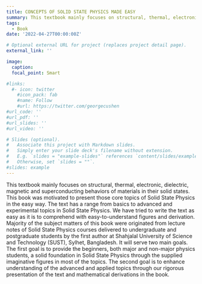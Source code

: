 ```yaml
---
title: CONCEPTS OF SOLID STATE PHYSICS MADE EASY
summary: This textbook mainly focuses on structural, thermal, electronic, dielectric, magnetic and superconducting behaviors of materials in their solid states.
tags:
  - Book
date: '2022-04-27T00:00:00Z'

# Optional external URL for project (replaces project detail page).
external_link: ''

image:
  caption: 
  focal_point: Smart

#links:
  #- icon: twitter
    #icon_pack: fab
    #name: Follow
    #url: https://twitter.com/georgecushen
#url_code: ''
#url_pdf: ''
#url_slides: ''
#url_video: ''

# Slides (optional).
#   Associate this project with Markdown slides.
#   Simply enter your slide deck's filename without extension.
#   E.g. `slides = "example-slides"` references `content/slides/example-slides.md`.
#   Otherwise, set `slides = ""`.
#slides: example
---
```


This textbook mainly focuses on structural, thermal, electronic, dielectric, magnetic and superconducting behaviors of materials in their solid states. This book was motivated to present those core topics of Solid State Physics in the easy way. The text has a range from basics to advanced and experimental topics in Solid State Physics. We have tried to write the text as easy as it is to comprehend with easy-to-understand figures and derivation. Majority of the subject matters of this book were originated from lecture notes of Solid State Physics courses delivered to undergraduate and postgraduate students by the first author at Shahjalal University of Science and Technology (SUST), Sylhet, Bangladesh. It will serve two main goals. The first goal is to provide the beginners, both major and non-major physics students, a solid foundation in Solid State Physics through the supplied imaginative figures in most of the topics. The second goal is to enhance understanding of the advanced and applied topics through our rigorous presentation of the text and mathematical derivations in the book.
